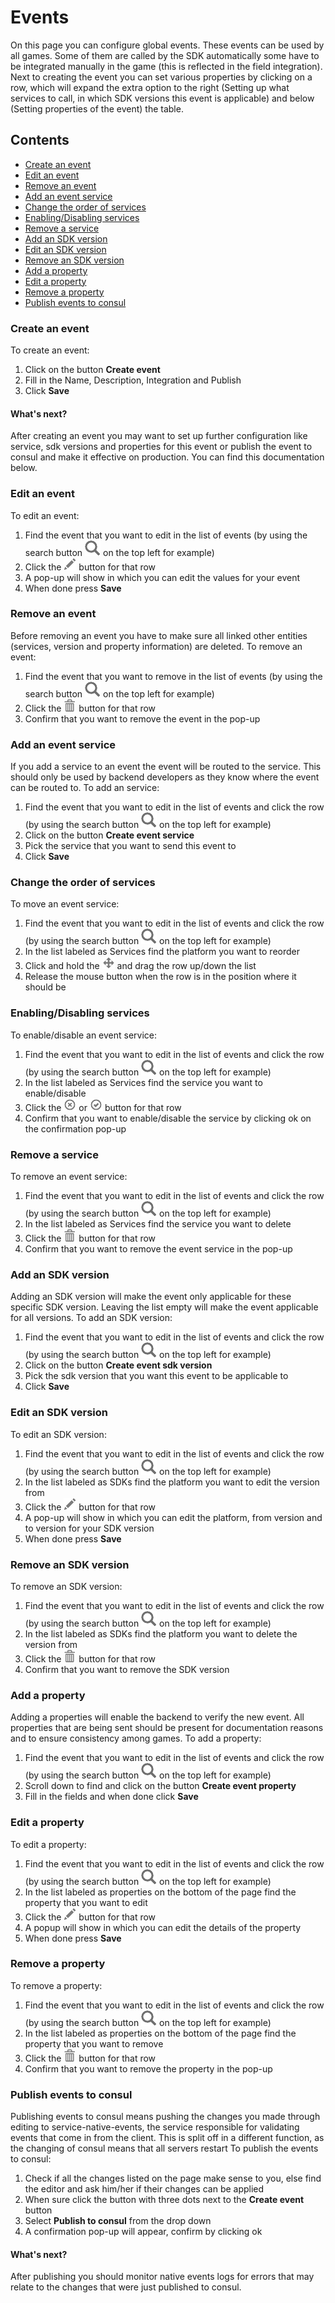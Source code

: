 # Events
On this page you can configure global events. These events can be used by all games. Some of them are called by the SDK automatically some have to be integrated manually in the game (this is reflected in the field integration).
Next to creating the event you can set various properties by clicking on a row, which will expand the extra option to the right (Setting up what services to call, in which SDK versions this event is applicable) and below (Setting properties of the event) the table.

## Contents
- [Create an event](#create-an-event)
- [Edit an event](#edit-an-event)
- [Remove an event](#remove-an-event)
- [Add an event service](#add-an-event-service)
- [Change the order of services](#change-the-order-of-services)
- [Enabling/Disabling services](#enabling-disabling-services)
- [Remove a service](#remove-a-service)
- [Add an SDK version](#add-an-sdk-version)
- [Edit an SDK version](#edit-an-sdk-version)
- [Remove an SDK version](#remove-an-sdk-version)
- [Add a property](#add-a-property)
- [Edit a property](#edit-a-property)
- [Remove a property](#remove-a-property)
- [Publish events to consul](#publish-events-to-consul)

### Create an event
To create an event:
1. Click on the button **Create event**
2. Fill in the Name, Description, Integration and Publish
3. Click **Save**

#### What's next?
After creating an event you may want to set up further configuration like service, sdk versions and properties for this event or publish the event to consul and make it effective on production. You can find this documentation below.

### Edit an event
To edit an event:
1. Find the event that you want to edit in the list of events (by using the search button ![search](https://github.com/azerion/gamedock-sdk/raw/master/docs/console/_images/search.png) on the top left for example)
2. Click the ![pencil](https://github.com/azerion/gamedock-sdk/raw/master/docs/console/_images/pencil.png) button for that row
3. A pop-up will show in which you can edit the values for your event
4. When done press **Save**

### Remove an event
Before removing an event you have to make sure all linked other entities (services, version and property information) are deleted.
To remove an event:
1. Find the event that you want to remove in the list of events (by using the search button ![search](https://github.com/azerion/gamedock-sdk/raw/master/docs/console/_images/search.png) on the top left for example)
2. Click the ![trash](https://github.com/azerion/gamedock-sdk/raw/master/docs/console/_images/trash.png) button for that row
2. Confirm that you want to remove the event in the pop-up

### Add an event service
If you add a service to an event the event will be routed to the service. This should only be used by backend developers as they know where the event can be routed to.
To add an service:
1. Find the event that you want to edit in the list of events and click the row (by using the search button ![search](https://github.com/azerion/gamedock-sdk/raw/master/docs/console/_images/search.png) on the top left for example)
2. Click on the button **Create event service**
3. Pick the service that you want to send this event to
4. Click **Save**

### Change the order of services
To move an event service:
1. Find the event that you want to edit in the list of events and click the row (by using the search button ![search](https://github.com/azerion/gamedock-sdk/raw/master/docs/console/_images/search.png) on the top left for example)
2. In the list labeled as Services find the platform you want to reorder
3. Click and hold the ![move](https://github.com/azerion/gamedock-sdk/raw/master/docs/console/_images/move.png) and drag the row up/down the list
4. Release the mouse button when the row is in the position where it should be

### Enabling/Disabling services
To enable/disable an event service:
1. Find the event that you want to edit in the list of events and click the row (by using the search button ![search](https://github.com/azerion/gamedock-sdk/raw/master/docs/console/_images/search.png) on the top left for example)
2. In the list labeled as Services find the service you want to enable/disable
3. Click the ![remove-circle](https://github.com/azerion/gamedock-sdk/raw/master/docs/console/_images/remove-circle.png) or ![ok-circle](https://github.com/azerion/gamedock-sdk/raw/master/docs/console/_images/ok-circle.png) button for that row
4. Confirm that you want to enable/disable the service by clicking ok on the confirmation pop-up

### Remove a service
To remove an event service:
1. Find the event that you want to edit in the list of events and click the row (by using the search button ![search](https://github.com/azerion/gamedock-sdk/raw/master/docs/console/_images/search.png) on the top left for example)
2. In the list labeled as Services find the service you want to delete
3. Click the ![trash](https://github.com/azerion/gamedock-sdk/raw/master/docs/console/_images/trash.png) button for that row
4. Confirm that you want to remove the event service in the pop-up

### Add an SDK version
Adding an SDK version will make the event only applicable for these specific SDK version. Leaving the list empty will make the event applicable for all versions.
To add an SDK version:
1. Find the event that you want to edit in the list of events and click the row (by using the search button ![search](https://github.com/azerion/gamedock-sdk/raw/master/docs/console/_images/search.png) on the top left for example)
2. Click on the button **Create event sdk version**
3. Pick the sdk version that you want this event to be applicable to
4. Click **Save**

### Edit an SDK version
To edit an SDK version:
1. Find the event that you want to edit in the list of events and click the row (by using the search button ![search](https://github.com/azerion/gamedock-sdk/raw/master/docs/console/_images/search.png) on the top left for example)
2. In the list labeled as SDKs find the platform you want to edit the version from
3. Click the ![pencil](https://github.com/azerion/gamedock-sdk/raw/master/docs/console/_images/pencil.png) button for that row
4. A pop-up will show in which you can edit the platform, from version and to version for your SDK version
5. When done press **Save**

### Remove an SDK version
To remove an SDK version:
1. Find the event that you want to edit in the list of events and click the row (by using the search button ![search](https://github.com/azerion/gamedock-sdk/raw/master/docs/console/_images/search.png) on the top left for example)
2. In the list labeled as SDKs find the platform you want to delete the version from
3. Click the ![trash](https://github.com/azerion/gamedock-sdk/raw/master/docs/console/_images/trash.png) button for that row
4. Confirm that you want to remove the SDK version

### Add a property
Adding a properties will enable the backend to verify the new event. All properties that are being sent should be present for documentation reasons and to ensure consistency among games.
To add a property:
1. Find the event that you want to edit in the list of events and click the row (by using the search button ![search](https://github.com/azerion/gamedock-sdk/raw/master/docs/console/_images/search.png) on the top left for example)
2. Scroll down to find and click on the button **Create event property**
3. Fill in the fields and when done click **Save**

### Edit a property
To edit a property:
1. Find the event that you want to edit in the list of events and click the row (by using the search button ![search](https://github.com/azerion/gamedock-sdk/raw/master/docs/console/_images/search.png) on the top left for example)
2. In the list labeled as properties on the bottom of the page find the property that you want to edit
3. Click the ![pencil](https://github.com/azerion/gamedock-sdk/raw/master/docs/console/_images/pencil.png) button for that row
4. A popup will show in which you can edit the details of the property
5. When done press **Save**

### Remove a property
To remove a property:
1. Find the event that you want to edit in the list of events and click the row (by using the search button ![search](https://github.com/azerion/gamedock-sdk/raw/master/docs/console/_images/search.png) on the top left for example)
2. In the list labeled as properties on the bottom of the page find the property that you want to remove
3. Click the ![trash](https://github.com/azerion/gamedock-sdk/raw/master/docs/console/_images/trash.png) button for that row
4. Confirm that you want to remove the property in the pop-up

### Publish events to consul
Publishing events to consul means pushing the changes you made through editing to service-native-events, the service responsible for validating events that come in from the client. This is split off in a different function, as the changing of consul means that all servers restart
To publish the events to consul:
1. Check if all the changes listed on the page make sense to you, else find the editor and ask him/her if their changes can be applied
2. When sure click the button with three dots next to the **Create event** button
3. Select **Publish to consul** from the drop down
4. A confirmation pop-up will appear, confirm by clicking ok

#### What's next?
After publishing you should monitor native events logs for errors that may relate to the changes that were just published to consul.